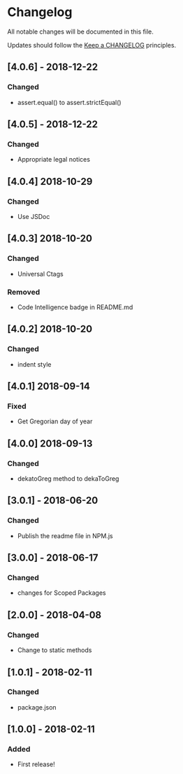 # Changelog

All notable changes will be documented in this file.

Updates should follow the [Keep a CHANGELOG](http://keepachangelog.com/) principles.

## [4.0.6] - 2018-12-22

### Changed
- assert.equal() to assert.strictEqual()

## [4.0.5] - 2018-12-22

### Changed
- Appropriate legal notices

## [4.0.4] 2018-10-29

### Changed

- Use JSDoc

## [4.0.3] 2018-10-20

### Changed

- Universal Ctags

### Removed

- Code Intelligence badge in README.md

## [4.0.2] 2018-10-20

### Changed

- indent style

## [4.0.1] 2018-09-14

### Fixed

- Get Gregorian day of year

## [4.0.0] 2018-09-13

### Changed

- dekatoGreg method to dekaToGreg

## [3.0.1] - 2018-06-20

### Changed

- Publish the readme file in NPM.js

## [3.0.0] - 2018-06-17

### Changed

- changes for Scoped Packages

## [2.0.0] - 2018-04-08

### Changed

- Change to static methods

## [1.0.1] - 2018-02-11

### Changed

- package.json

## [1.0.0] - 2018-02-11

### Added
- First release!
